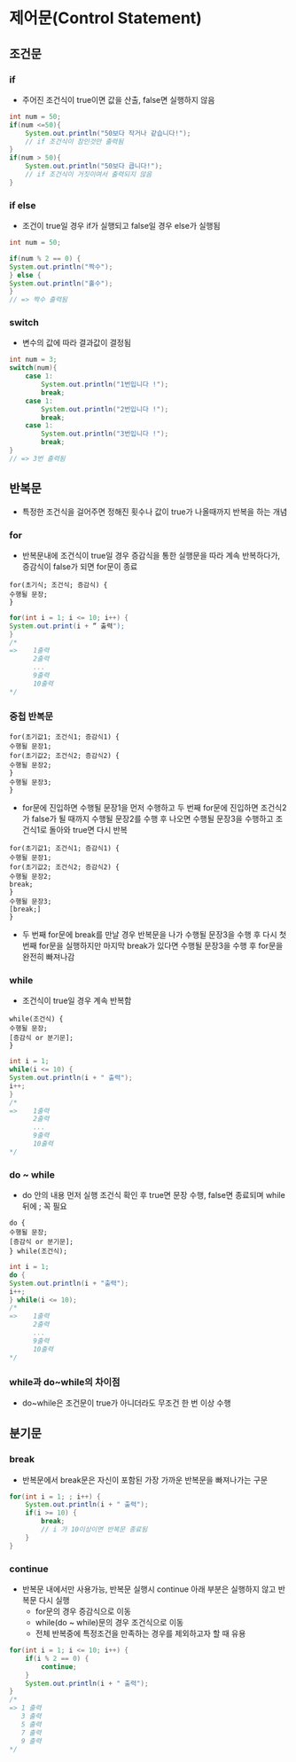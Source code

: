제어문(Control Statement)
====

## 조건문
### if
- 주어진 조건식이 true이면 값을 산출, false면 실행하지 않음

```java
int num = 50;
if(num <=50){
    System.out.println("50보다 작거나 같습니다!");
    // if 조건식이 참인것만 출력됨
}
if(num > 50){
    System.out.println("50보다 큽니다!");
    // if 조건식이 거짓이여서 출력되지 않음
}
```

### if else
- 조건이 true일 경우 if가 실행되고 false일 경우 else가 실행됨
``` java
int num = 50;

if(num % 2 == 0) {
System.out.println("짝수");
} else {
System.out.println("홀수");
}
// => 짝수 출력됨
```

### switch
- 변수의 값에 따라 결과값이 결정됨
```java
int num = 3;
switch(num){
    case 1:
        System.out.println("1번입니다 !");
        break;
    case 1:
        System.out.println("2번입니다 !");
        break;
    case 1:
        System.out.println("3번입니다 !");
        break;
}
// => 3번 출력됨
```

## 반복문
- 특정한 조건식을 걸어주면 정해진 횟수나 값이 true가 나올때까지 반복을 하는 개념

### for 
- 반복문내에 조건식이 true일 경우 증감식을 통한 실행문을 따라 계속 반복하다가, 증감식이 false가 되면 for문이 종료

```
for(초기식; 조건식; 증감식) {
수행될 문장;
}
```   

```java  
for(int i = 1; i <= 10; i++) {
System.out.print(i + “ 출력");
}
/* 
=>    1출력 
      2출력 
      ... 
      9출력 
      10출력
*/
```
### 중첩 반복문   
```
for(초기값1; 조건식1; 증감식1) {
수행될 문장1;
for(초기값2; 조건식2; 증감식2) {
수행될 문장2;
}
수행될 문장3;
}
```    
- for문에 진입하면 수행될 문장1을 먼저 수행하고 두 번째 for문에 진입하면 조건식2가 false가 될 때까지 수행될 문장2를 수행 후 나오면 수행될 문장3을 수행하고 조건식1로 돌아와 true면 다시 반복

```
for(초기값1; 조건식1; 증감식1) {
수행될 문장1;
for(초기값2; 조건식2; 증감식2) {
수행될 문장2;
break;
}
수행될 문장3;
[break;]
}
```
- 두 번째 for문에 break를 만날 경우 반복문을 나가 수행될 문장3을 수행 후 다시 첫 번째 for문을 실행하지만 마지막 break가 있다면 수행될 문장3을 수행 후 for문을 완전히 빠져나감

### while
- 조건식이 true일 경우 계속 반복함
```
while(조건식) {
수행될 문장;
[증감식 or 분기문];
}
```

```java
int i = 1;
while(i <= 10) {
System.out.println(i + " 출력");
i++;
}
/* 
=>    1출력 
      2출력 
      ... 
      9출력 
      10출력
*/
```
### do ~ while
- do 안의 내용 먼저 실행 조건식 확인 후 true면 문장 수행, false면 종료되며 while 뒤에 ; 꼭 필요
```
do {
수행될 문장;
[증감식 or 분기문];
} while(조건식);
```
```java
int i = 1;
do {
System.out.println(i + "출력");
i++;
} while(i <= 10);
/* 
=>    1출력 
      2출력 
      ... 
      9출력 
      10출력
*/
```
### while과 do~while의 차이점
- do~while은 조건문이 true가 아니더라도 무조건 한 번 이상 수행

## 분기문   

### break 
- 반복문에서 break문은 자신이 포함된 가장 가까운 반복문을 빠져나가는 구문
```java
for(int i = 1; ; i++) {
    System.out.println(i + " 출력");
    if(i >= 10) {
        break;
        // i 가 10이상이면 반복문 종료됨
    }
}
```
### continue
- 반복문 내에서만 사용가능, 반복문 실행시 continue 아래 부분은 실행하지 않고 반복문 다시 실행
    + for문의 경우 증감식으로 이동
    + while(do ~ while)문의 경우 조건식으로 이동
    + 전체 반복중에 특정조건을 만족하는 경우를 제외하고자 할 때 유용

```java
for(int i = 1; i <= 10; i++) {
    if(i % 2 == 0) {
        continue;
    }
    System.out.println(i + " 출력");
}
/*
=> 1 출력
   3 출력
   5 출력
   7 출력
   9 출력
*/
```
